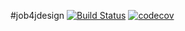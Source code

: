 #job4jdesign
[![Build Status](https://travis-ci.org/demonick82/job4j_design.svg?branch=master)](https://travis-ci.org/demonick82/job4j_design)
[![codecov](https://codecov.io/gh/demonick82/job4j_design/branch/master/graph/badge.svg)](https://codecov.io/gh/demonick82/job4j_design)
